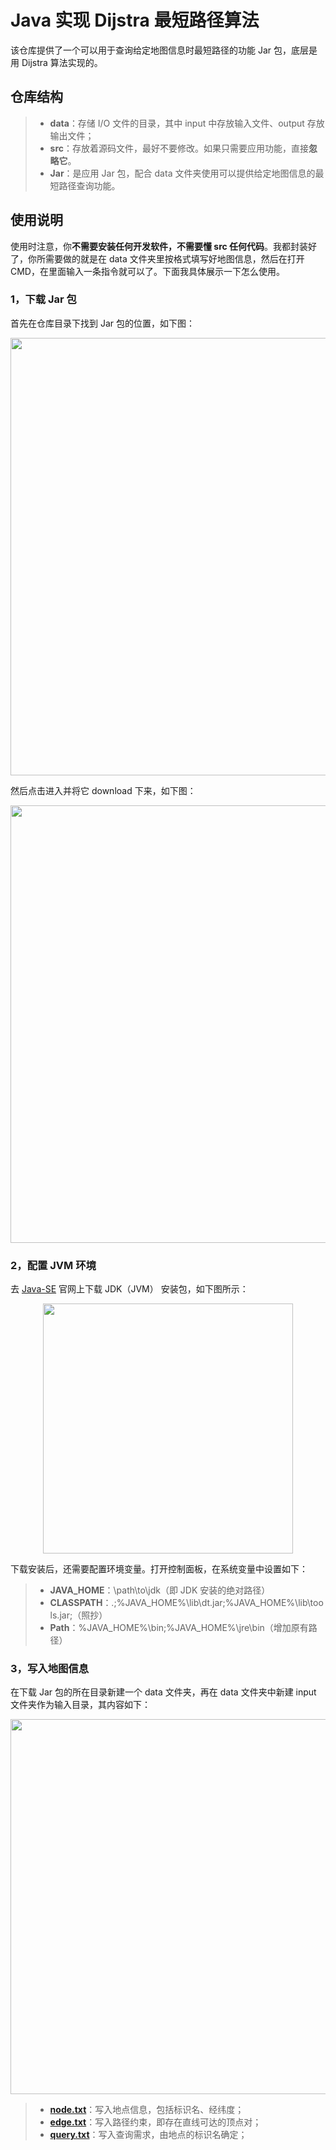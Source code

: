# Java 实现 Dijstra 最短路径算法

该仓库提供了一个可以用于查询给定地图信息时最短路径的功能 Jar 包，底层是用 Dijstra 算法实现的。

## 仓库结构

> + **data**：存储 I/O 文件的目录，其中 input 中存放输入文件、output 存放输出文件；
> + **src**：存放着源码文件，最好不要修改。如果只需要应用功能，直接**忽略它**。
> + **Jar**：是应用 Jar 包，配合 data 文件夹使用可以提供给定地图信息的最短路径查询功能。

## 使用说明

使用时注意，你**不需要安装任何开发软件，不需要懂 src 任何代码**。我都封装好了，你所需要做的就是在 data 文件夹里按格式填写好地图信息，然后在打开 CMD，在里面输入一条指令就可以了。下面我具体展示一下怎么使用。

### 1，下载 Jar 包

首先在仓库目录下找到 Jar 包的位置，如下图：

<div align=center>
<img width=700 heigh=300 src="https://github.com/LiePleased/FindShortestPath/blob/master/photo/0.png" />
</div>

然后点击进入并将它 download 下来，如下图：

<div align=center>
<img width=700 heigh=300 src="https://github.com/LiePleased/FindShortestPath/blob/master/photo/1.png" />
</div>

### 2，配置 JVM 环境

去 [Java-SE](https://www.oracle.com/technetwork/java/javase/downloads/jdk8-downloads-2133151.html) 官网上下载 JDK（JVM） 安装包，如下图所示：

<div align=center>
<img width=400 heigh=400 src="https://github.com/LiePleased/FindShortestPath/blob/master/photo/4.png" />
</div>

下载安装后，还需要配置环境变量。打开控制面板，在系统变量中设置如下：

> + **JAVA_HOME**：\path\to\jdk（即 JDK 安装的绝对路径）
> + **CLASSPATH**：.;%JAVA_HOME%\lib\dt.jar;%JAVA_HOME%\lib\tools.jar;（照抄）
> + **Path**：%JAVA_HOME%\bin;%JAVA_HOME%\jre\bin（增加原有路径）

### 3，写入地图信息

在下载 Jar 包的所在目录新建一个 data 文件夹，再在 data 文件夹中新建 input 文件夹作为输入目录，其内容如下：

<div align=center>
<img width=600 heigh=200 src="https://github.com/LiePleased/FindShortestPath/blob/master/photo/2.png" />
</div>

> + [**node.txt**](https://github.com/LiePleased/FindShortestPath/blob/master/data/input/node.txt)：写入地点信息，包括标识名、经纬度；
> + [**edge.txt**](https://github.com/LiePleased/FindShortestPath/blob/master/data/input/edge.txt)：写入路径约束，即存在直线可达的顶点对；
> + [**query.txt**](https://github.com/LiePleased/FindShortestPath/blob/master/data/input/query.txt)：写入查询需求，由地点的标识名确定；

